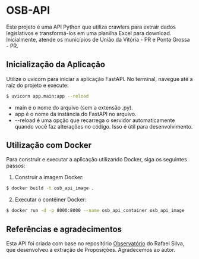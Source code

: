 # OSB-API

Este projeto é uma API Python que utiliza crawlers para extrair dados legislativos e transformá-los em uma planilha Excel para download. Inicialmente, atende os municípios de União da Vitória - PR e Ponta Grossa - PR.

## Inicialização da Aplicação

Utilize o uvicorn para iniciar a aplicação FastAPI. No terminal, navegue até a raíz do projeto e execute:

```bash
$ uvicorn app.main:app --reload
```
- main é o nome do arquivo (sem a extensão .py).
- app é o nome da instância do FastAPI no arquivo.
- --reload é uma opção que recarrega o servidor automaticamente quando você faz alterações no código. Isso é útil para desenvolvimento.

## Utilização com Docker

Para construir e executar a aplicação utilizando Docker, siga os seguintes passos:

1. Construir a imagem Docker:
```bash
$ docker build -t osb_api_image .
```

2. Executar o contêiner Docker:
```bash
$ docker run -d -p 8000:8000 --name osb_api_container osb_api_image
```

## Referências e agradecimentos

Esta API foi criada com base no repositório [Observatório](https://github.com/oliver-rafael/observatorio) do Rafael Silva, que desenvolveu a extração de Proposições. Agradecemos ao autor.